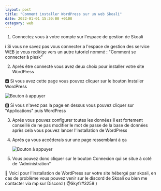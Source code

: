 ```yaml
---
layout: post
title: "Comment installer WordPress sur un web Skoali"
date: 2022-01-01 15:30:00 +0100
category: web
---
```


1. Connectez vous à votre compte sur l'espace de gestion de Skoali

:information_source: Si vous ne savez pas vous connecter a l'espace de gestion des service WEB je vous redirige vers un autre tutoriel nommé : "Comment se connecter à plesk"

2. Après être connecté vous avez deux choix pour installer votre site WordPress

:a: Si vous avez cette page vous pouvez cliquer sur le bouton Installer WordPress 



![Bouton à appuyer](../images/PleskInstallWP1.png)



:b: Si vous n'avez pas la page en dessus vous pouvez cliquer sur "Applications" puis WordPress

3. Après vous pouvez configurer toutes les données il est fortement conseillé de ne pas modifier le mot de passe de la base de données après cela vous pouvez lancer l'installation de WordPress

4. Après ça vous accéderais sur une page ressemblant à ça 

   

   ![Bouton à appuyer](../images/PleskWp.png)

   

5. Vous pouvez donc cliquer sur le bouton Connexion qui se situe à coté de "Administration"

:tada: Voici pour l'installation de WordPress sur votre site hébergé par skoali, en cas de problème vous pouvez venir sur le discord de Skoali ou bien me contacter via mp sur Discord  ( @Skyfr#3258 )